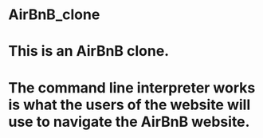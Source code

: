 # AirBnB_clone

# This is an AirBnB clone.

# The command line interpreter works is what the users of the website will use to navigate the AirBnB website.